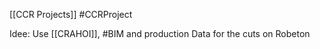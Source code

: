 [[CCR Projects]]
#CCRProject

Idee: Use [[CRAHOI]], #BIM and production Data for the cuts on Robeton 